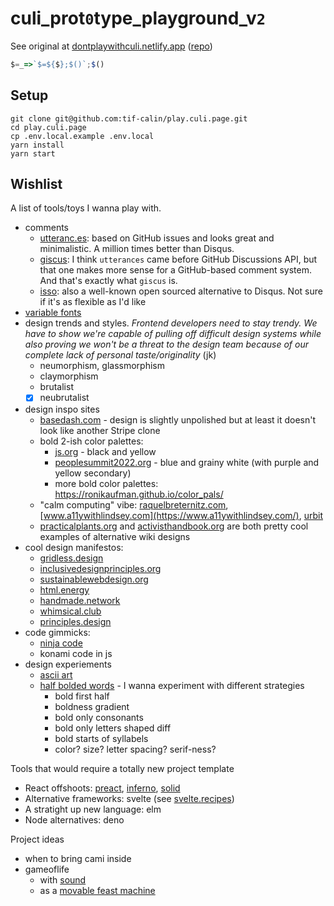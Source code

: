# culi_prot`0`type_playground_v`2`

See original at [dontplaywithculi.netlify.app](https://dontplaywithculi.netlify.app/) ([repo](https://github.com/tif-calin/react-play))

```js
$=_=>`$=${$};$()`;$()
```

## Setup
```
git clone git@github.com:tif-calin/play.culi.page.git
cd play.culi.page
cp .env.local.example .env.local
yarn install
yarn start
```

## Wishlist
A list of tools/toys I wanna play with.
 - comments
   - [utteranc.es](https://utteranc.es/): based on GitHub issues and looks great and minimalistic. A million times better than Disqus.
   - [giscus](https://giscus.app/): I think `utterances` came before GitHub Discussions API, but that one makes more sense for a GitHub-based comment system. And that's exactly what `giscus` is.
   - [isso](https://posativ.org/isso/): also a well-known open sourced alternative to Disqus. Not sure if it's as flexible as I'd like
 - [variable fonts](https://codepen.io/robdimarzo/pen/eYVpRXm) 
 - design trends and styles. _Frontend developers need to stay trendy. We have to show we're capable of pulling off difficult design systems while also proving we won't be a threat to the design team because of our complete lack of personal taste/originality_ (jk)
   - neumorphism, glassmorphism
   - claymorphism
   - brutalist
   - [x] neubrutalist
 - design inspo sites
   - [basedash.com](https://www.basedash.com/) - design is slightly unpolished but at least it doesn't look like another Stripe clone
   - bold 2-ish color palettes: 
     - [js.org](https://js.org/) - black and yellow
     - [peoplesummit2022.org](https://peoplessummit2022.org/) - blue and grainy white (with purple and yellow secondary)
     - more bold color palettes: https://ronikaufman.github.io/color_pals/
   - "calm computing" vibe: [raquelbreternitz.com](https://raquelbreternitz.com/), [www.a11ywithlindsey.com](https://www.a11ywithlindsey.com/), [urbit](https://urbit.org/blog/urbit-for-normies)
   - [practicalplants.org](https://practicalplants.org/) and [activisthandbook.org](https://www.activisthandbook.org/) are both pretty cool examples of alternative wiki designs
 - cool design manifestos:
   - [gridless.design](https://gridless.design/)
   - [inclusivedesignprinciples.org](https://inclusivedesignprinciples.org/)
   - [sustainablewebdesign.org](https://sustainablewebdesign.org/)
   - [html.energy](https://html.energy/index.html)
   - [handmade.network](https://handmade.network/manifesto)
   - [whimsical.club](https://whimsical.club/about/)
   - [principles.design](https://principles.design/)
 - code gimmicks: 
   - [ninja code](https://javascript.info/ninja-code)
   - konami code in js
 - design experiements
   - [ascii art](https://github.com/Kirilllive/ASCII_Art_Paint?ref=producthunt)
   - [half bolded words](https://www.jiffyreader.com/) - I wanna experiment with different strategies
     - bold first half
     - boldness gradient
     - bold only consonants
     - bold only letters shaped diff
     - bold starts of syllabels
     - color? size? letter spacing? serif-ness?

Tools that would require a totally new project template
 - React offshoots: [preact](https://preactjs.com/), [inferno](https://www.infernojs.org/), [solid](https://www.solidjs.com/)
 - Alternative frameworks: svelte (see [svelte.recipes](https://svelte.recipes/))
 - A stratight up new language: elm
 - Node alternatives: deno

Project ideas
 - when to bring cami inside
 - gameoflife 
   - with [sound](https://www.youtube.com/watch?v=WEbKCLNdoFg)
   - as a [movable feast machine](https://www.youtube.com/watch?v=W7HRay9RPNg)
